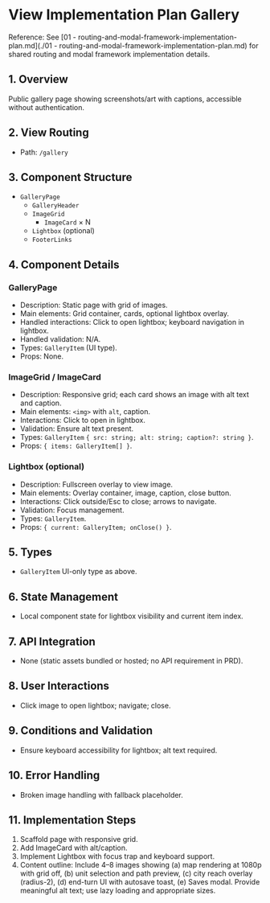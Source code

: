 # View Implementation Plan Gallery

Reference: See [01 - routing-and-modal-framework-implementation-plan.md](./01 - routing-and-modal-framework-implementation-plan.md) for shared routing and modal framework implementation details.

## 1. Overview
Public gallery page showing screenshots/art with captions, accessible without authentication.

## 2. View Routing
- Path: `/gallery`

## 3. Component Structure
- `GalleryPage`
  - `GalleryHeader`
  - `ImageGrid`
    - `ImageCard` × N
  - `Lightbox` (optional)
  - `FooterLinks`

## 4. Component Details
### GalleryPage
- Description: Static page with grid of images.
- Main elements: Grid container, cards, optional lightbox overlay.
- Handled interactions: Click to open lightbox; keyboard navigation in lightbox.
- Handled validation: N/A.
- Types: `GalleryItem` (UI type).
- Props: None.

### ImageGrid / ImageCard
- Description: Responsive grid; each card shows an image with alt text and caption.
- Main elements: `<img>` with `alt`, caption.
- Interactions: Click to open in lightbox.
- Validation: Ensure alt text present.
- Types: `GalleryItem` `{ src: string; alt: string; caption?: string }`.
- Props: `{ items: GalleryItem[] }`.

### Lightbox (optional)
- Description: Fullscreen overlay to view image.
- Main elements: Overlay container, image, caption, close button.
- Interactions: Click outside/Esc to close; arrows to navigate.
- Validation: Focus management.
- Types: `GalleryItem`.
- Props: `{ current: GalleryItem; onClose() }`.

## 5. Types
- `GalleryItem` UI-only type as above.

## 6. State Management
- Local component state for lightbox visibility and current item index.

## 7. API Integration
- None (static assets bundled or hosted; no API requirement in PRD).

## 8. User Interactions
- Click image to open lightbox; navigate; close.

## 9. Conditions and Validation
- Ensure keyboard accessibility for lightbox; alt text required.

## 10. Error Handling
- Broken image handling with fallback placeholder.

## 11. Implementation Steps
1. Scaffold page with responsive grid.
2. Add ImageCard with alt/caption.
3. Implement Lightbox with focus trap and keyboard support.
4. Content outline: Include 4–8 images showing (a) map rendering at 1080p with grid off, (b) unit selection and path preview, (c) city reach overlay (radius-2), (d) end-turn UI with autosave toast, (e) Saves modal. Provide meaningful alt text; use lazy loading and appropriate sizes.
